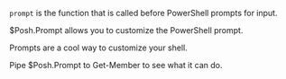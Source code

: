 `prompt` is the function that is called before PowerShell prompts for input.

$Posh.Prompt allows you to customize the PowerShell prompt.

Prompts are a cool way to customize your shell.

Pipe $Posh.Prompt to Get-Member to see what it can do.